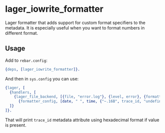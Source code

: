 lager_iowrite_formatter
=====

Lager formatter that adds support for custom format specifiers to the metadata.
It is especially useful when you want to format numbers in different format.

Usage
-----

Add to `rebar.config`:

```erlang
{deps, [lager_iowrite_formatter]}.
```

And then in `sys.config` you can use:

```erlang
{lager, [
  {handlers, [
    {lager_file_backend, [{file, "error.log"}, {level, error}, {formatter, lager_iowrite_formatter},
      {formatter_config, [date, " ", time, {"~.16B", trace_id, "undefined"}," [",severity,"] ",pid, " ", message, "\n"]}]}
  ]}
]}.
```

That will print `trace_id` metadata attribute using hexadecimal format if value
is present.
